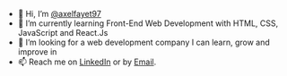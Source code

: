 - 👋 Hi, I’m <a href=https://github.com/axelfayet97>@axelfayet97</a>
- 🌱 I’m currently learning Front-End Web Development with HTML, CSS, JavaScript and React.Js
- 💞️ I’m looking for a web development company I can learn, grow and improve in
- 📫 Reach me on <a href=https://www.linkedin.com/in/axelfayet/>LinkedIn</a> or by <a href=mailto:axel.fayet97@gmail.com>Email</a>.
<!---
axelfayet97/axelfayet97 is a ✨ special ✨ repository because its `README.md` (this file) appears on your GitHub profile.
You can click the Preview link to take a look at your changes.
--->
